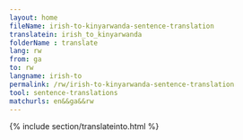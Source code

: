 ```yaml
---
layout: home
fileName: irish-to-kinyarwanda-sentence-translation
translatein: irish_to_kinyarwanda
folderName : translate
lang: rw
from: ga
to: rw
langname: irish-to
permalink: /rw/irish-to-kinyarwanda-sentence-translation
tool: sentence-translations
matchurls: en&&ga&&rw
---
```

{% include section/translateinto.html %}
